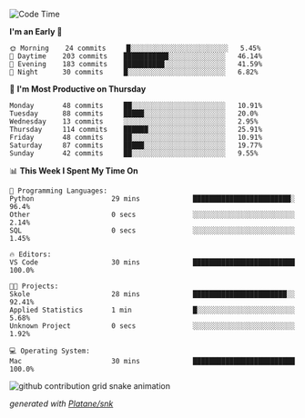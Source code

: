 <!--START_SECTION:waka-->
![Code Time](http://img.shields.io/badge/Code%20Time-222%20hrs%2042%20mins-blue)

**I'm an Early 🐤** 

```text
🌞 Morning    24 commits     █░░░░░░░░░░░░░░░░░░░░░░░░   5.45% 
🌆 Daytime    203 commits    ███████████░░░░░░░░░░░░░░   46.14% 
🌃 Evening    183 commits    ██████████░░░░░░░░░░░░░░░   41.59% 
🌙 Night      30 commits     █░░░░░░░░░░░░░░░░░░░░░░░░   6.82%

```
📅 **I'm Most Productive on Thursday** 

```text
Monday       48 commits     ██░░░░░░░░░░░░░░░░░░░░░░░   10.91% 
Tuesday      88 commits     █████░░░░░░░░░░░░░░░░░░░░   20.0% 
Wednesday    13 commits     ░░░░░░░░░░░░░░░░░░░░░░░░░   2.95% 
Thursday     114 commits    ██████░░░░░░░░░░░░░░░░░░░   25.91% 
Friday       48 commits     ██░░░░░░░░░░░░░░░░░░░░░░░   10.91% 
Saturday     87 commits     █████░░░░░░░░░░░░░░░░░░░░   19.77% 
Sunday       42 commits     ██░░░░░░░░░░░░░░░░░░░░░░░   9.55%

```


📊 **This Week I Spent My Time On** 

```text
💬 Programming Languages: 
Python                   29 mins             ████████████████████████░   96.4% 
Other                    0 secs              ░░░░░░░░░░░░░░░░░░░░░░░░░   2.14% 
SQL                      0 secs              ░░░░░░░░░░░░░░░░░░░░░░░░░   1.45%

🔥 Editors: 
VS Code                  30 mins             █████████████████████████   100.0%

🐱‍💻 Projects: 
Skole                    28 mins             ███████████████████████░░   92.41% 
Applied Statistics       1 min               █░░░░░░░░░░░░░░░░░░░░░░░░   5.68% 
Unknown Project          0 secs              ░░░░░░░░░░░░░░░░░░░░░░░░░   1.92%

💻 Operating System: 
Mac                      30 mins             █████████████████████████   100.0%

```


<!--END_SECTION:waka-->


<!--Snake Game-->
![github contribution grid snake animation](https://raw.githubusercontent.com/viggo-gascou/viggo-gascou/output/github-contribution-grid-snake.svg)

_generated with [Platane/snk](https://github.com/Platane/snk)_
<!--Snake Game-->

